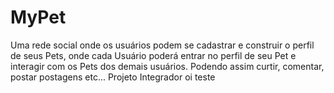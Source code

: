 # MyPet
Uma rede social onde os usuários podem se cadastrar e construir o perfil de seus Pets, onde cada Usuário poderá entrar no perfil de seu Pet e interagir com os Pets dos demais usuários. Podendo assim curtir, comentar, postar postagens etc...
Projeto Integrador oi teste